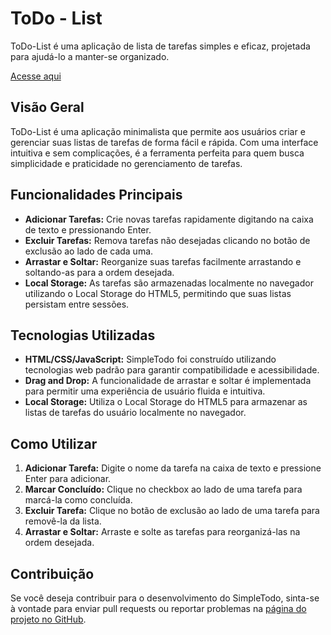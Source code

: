 # ToDo - List

ToDo-List é uma aplicação de lista de tarefas simples e eficaz, projetada para ajudá-lo a manter-se organizado.

[Acesse aqui](https://todo-list-indol-one.vercel.app/)

## Visão Geral

ToDo-List é uma aplicação minimalista que permite aos usuários criar e gerenciar suas listas de tarefas de forma fácil e rápida. Com uma interface intuitiva e sem complicações, é a ferramenta perfeita para quem busca simplicidade e praticidade no gerenciamento de tarefas.

## Funcionalidades Principais

- **Adicionar Tarefas:** Crie novas tarefas rapidamente digitando na caixa de texto e pressionando Enter.
- **Excluir Tarefas:** Remova tarefas não desejadas clicando no botão de exclusão ao lado de cada uma.
- **Arrastar e Soltar:** Reorganize suas tarefas facilmente arrastando e soltando-as para a ordem desejada.
- **Local Storage:** As tarefas são armazenadas localmente no navegador utilizando o Local Storage do HTML5, permitindo que suas listas persistam entre sessões.

## Tecnologias Utilizadas

- **HTML/CSS/JavaScript:** SimpleTodo foi construído utilizando tecnologias web padrão para garantir compatibilidade e acessibilidade.
- **Drag and Drop:** A funcionalidade de arrastar e soltar é implementada para permitir uma experiência de usuário fluida e intuitiva.
- **Local Storage:** Utiliza o Local Storage do HTML5 para armazenar as listas de tarefas do usuário localmente no navegador.

## Como Utilizar

1. **Adicionar Tarefa:** Digite o nome da tarefa na caixa de texto e pressione Enter para adicionar.
2. **Marcar Concluído:** Clique no checkbox ao lado de uma tarefa para marcá-la como concluída.
3. **Excluir Tarefa:** Clique no botão de exclusão ao lado de uma tarefa para removê-la da lista.
4. **Arrastar e Soltar:** Arraste e solte as tarefas para reorganizá-las na ordem desejada.

## Contribuição

Se você deseja contribuir para o desenvolvimento do SimpleTodo, sinta-se à vontade para enviar pull requests ou reportar problemas na [página do projeto no GitHub](link_para_repositório).
